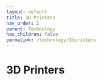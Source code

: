 ```yaml
---
layout: default
title: 3D Printers
nav_order: 2
parent: Technology
has_children: false
permalink: /technology/3dprinters
---
```

# 3D Printers
